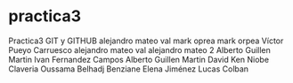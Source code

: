 # practica3
Practica3 GIT y GITHUB
alejandro mateo val
mark oprea
mark orpea
Víctor Pueyo Carruesco
alejandro mateo val
alejandro mateo 2
Alberto Guillen Martin
Ivan Fernandez Campos
Alberto Guillen Martin
David Ken
Niobe Claveria
Oussama Belhadj Benziane
Elena Jiménez
Lucas Colban
